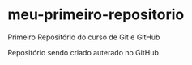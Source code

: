 # meu-primeiro-repositorio
 Primeiro Repositório do curso de Git e GitHub

Repositório sendo criado
auterado no GitHub

